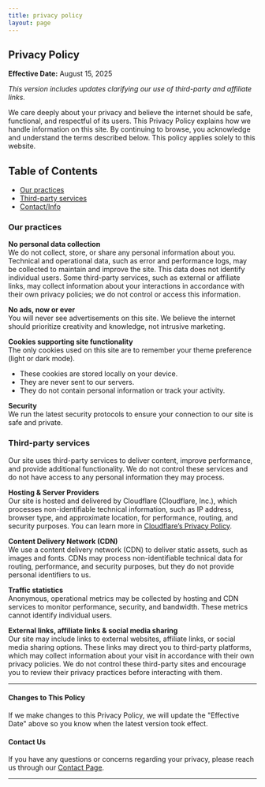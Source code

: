 ```yaml
---
title: privacy policy
layout: page
---
```

## Privacy Policy

**Effective Date:** August 15, 2025

*This version includes updates clarifying our use of third-party and affiliate links.*


We care deeply about your privacy and believe the internet should be safe, functional, and respectful of its users. This Privacy Policy explains how we handle information on this site. By continuing to browse, you acknowledge and understand the terms described below. This policy applies solely to this website.

## Table of Contents
- [Our practices](#our-practices)
- [Third-party services](#third-party-services)
- [Contact/Info](#contact-us)


### Our practices

**No personal data collection**  
We do not collect, store, or share any personal information about you. Technical and operational data, such as error and performance logs, may be collected to maintain and improve the site. This data does not identify individual users. Some third-party services, such as external or affiliate links, may collect information about your interactions in accordance with their own privacy policies; we do not control or access this information.

**No ads, now or ever**  
You will never see advertisements on this site. We believe the internet should prioritize creativity and knowledge, not intrusive marketing.

**Cookies supporting site functionality**  
The only cookies used on this site are to remember your theme preference (light or dark mode).

- These cookies are stored locally on your device.
- They are never sent to our servers.
- They do not contain personal information or track your activity.

**Security**  
We run the latest security protocols to ensure your connection to our site is safe and private.

### Third-party services

Our site uses third-party services to deliver content, improve performance, and provide additional functionality. We do not control these services and do not have access to any personal information they may process.

**Hosting & Server Providers**  
Our site is hosted and delivered by Cloudflare (Cloudflare, Inc.), which processes non-identifiable technical information, such as IP address, browser type, and approximate location, for performance, routing, and security purposes. You can learn more in [Cloudflare’s Privacy Policy](https://www.cloudflare.com/privacypolicy/).

**Content Delivery Network (CDN)**  
We use a content delivery network (CDN) to deliver static assets, such as images and fonts. CDNs may process non-identifiable technical data for routing, performance, and security purposes, but they do not provide personal identifiers to us.

**Traffic statistics**  
Anonymous, operational metrics may be collected by hosting and CDN services to monitor performance, security, and bandwidth. These metrics cannot identify individual users.

**External links, affiliate links & social media sharing**  
Our site may include links to external websites, affiliate links, or social media sharing options. These links may direct you to third-party platforms, which may collect information about your visit in accordance with their own privacy policies. We do not control these third-party sites and encourage you to review their privacy practices before interacting with them.

---

#### **Changes to This Policy**

If we make changes to this Privacy Policy, we will update the "Effective Date" above so you know when the latest version took effect.

#### **Contact Us**

If you have any questions or concerns regarding your privacy, please reach us through our [Contact Page](https://cinefilth.pages.dev/email.html).

---
